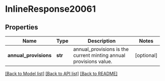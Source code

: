 # InlineResponse20061

## Properties
Name | Type | Description | Notes
------------ | ------------- | ------------- | -------------
**annual_provisions** | **str** | annual_provisions is the current minting annual provisions value. | [optional] 

[[Back to Model list]](../README.md#documentation-for-models) [[Back to API list]](../README.md#documentation-for-api-endpoints) [[Back to README]](../README.md)

